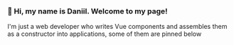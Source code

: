 ### 👋 Hi, my name is Daniil. Welcome to my page!

I'm just a web developer who writes Vue components and assembles them as a constructor into applications, some of them are pinned below
